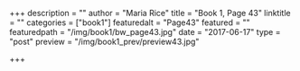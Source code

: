 +++
description = ""
author = "Maria Rice"
title = "Book 1, Page 43"
linktitle = ""
categories = ["book1"]
featuredalt = "Page43"
featured = ""
featuredpath = "/img/book1/bw_page43.jpg"
date = "2017-06-17"
type = "post"
preview = "/img/book1_prev/preview43.jpg"

+++


